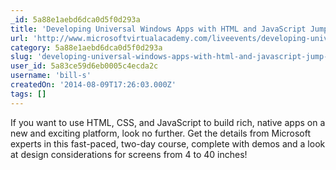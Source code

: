 ```yaml
---
_id: 5a88e1aebd6dca0d5f0d293a
title: 'Developing Universal Windows Apps with HTML and JavaScript Jump Start'
url: 'http://www.microsoftvirtualacademy.com/liveevents/developing-universal-windows-apps-with-html-css-javascript-jump-start'
category: 5a88e1aebd6dca0d5f0d293a
slug: 'developing-universal-windows-apps-with-html-and-javascript-jump-start'
user_id: 5a83ce59d6eb0005c4ecda2c
username: 'bill-s'
createdOn: '2014-08-09T17:26:03.000Z'
tags: []
---
```


If you want to use HTML, CSS, and JavaScript to build rich, native apps on a new and exciting platform, look no further. Get the details from Microsoft experts in this fast-paced, two-day course, complete with demos and a look at design considerations for screens from 4 to 40 inches! 

